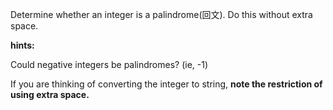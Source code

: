 Determine whether an integer is a palindrome(回文). Do this without extra space.

**hints:**

Could negative integers be palindromes? (ie, -1)

If you are thinking of converting the integer to string, **note the restriction of using extra space.**

